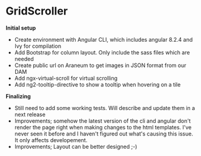 # GridScroller

**Initial setup**

* Create environment with Angular CLI, which includes angular 8.2.4 and Ivy for compilation
* Add Bootstrap for column layout. Only include the sass files which are needed
* Create public url on Araneum to get images in JSON format from our DAM
* Add ngx-virtual-scroll for virtual scrolling
* Add ng2-tooltip-directive to show a tooltip when hovering on a tile

**Finalizing**
* Still need to add some working tests. Will describe and update them in a next release
* Improvements; somehow the latest version of the cli and angular don't render the page right when making changes to the html templates. I've never seen it before and I haven't figured out what's causing this issue. It only affects developement.
* Improvements; Layout can be better designed ;-)
